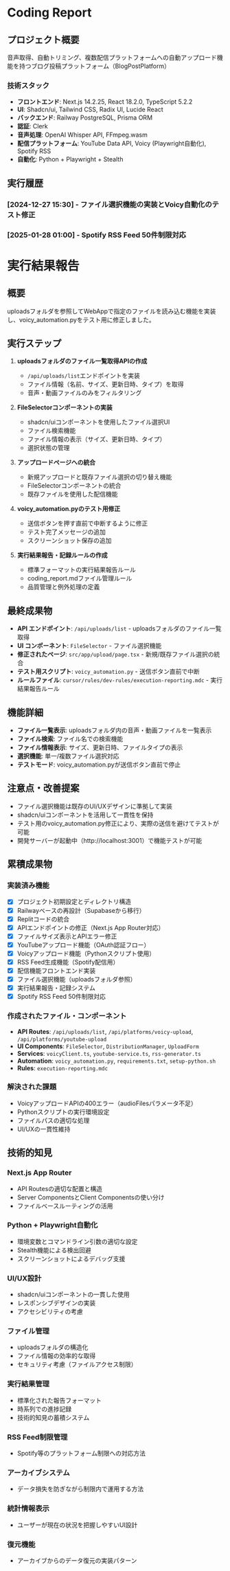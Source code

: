 # Coding Report

## プロジェクト概要
音声取得、自動トリミング、複数配信プラットフォームへの自動アップロード機能を持つブログ投稿プラットフォーム（BlogPostPlatform）

### 技術スタック
- **フロントエンド**: Next.js 14.2.25, React 18.2.0, TypeScript 5.2.2
- **UI**: Shadcn/ui, Tailwind CSS, Radix UI, Lucide React
- **バックエンド**: Railway PostgreSQL, Prisma ORM
- **認証**: Clerk
- **音声処理**: OpenAI Whisper API, FFmpeg.wasm
- **配信プラットフォーム**: YouTube Data API, Voicy (Playwright自動化), Spotify RSS
- **自動化**: Python + Playwright + Stealth

## 実行履歴

### [2024-12-27 15:30] - ファイル選択機能の実装とVoicy自動化のテスト修正

### [2025-01-28 01:00] - Spotify RSS Feed 50件制限対応

# 実行結果報告

## 概要
uploadsフォルダを参照してWebAppで指定のファイルを読み込む機能を実装し、voicy_automation.pyをテスト用に修正しました。

## 実行ステップ
1. **uploadsフォルダのファイル一覧取得APIの作成**
   - `/api/uploads/list`エンドポイントを実装
   - ファイル情報（名前、サイズ、更新日時、タイプ）を取得
   - 音声・動画ファイルのみをフィルタリング

2. **FileSelectorコンポーネントの実装**
   - shadcn/uiコンポーネントを使用したファイル選択UI
   - ファイル検索機能
   - ファイル情報の表示（サイズ、更新日時、タイプ）
   - 選択状態の管理

3. **アップロードページへの統合**
   - 新規アップロードと既存ファイル選択の切り替え機能
   - FileSelectorコンポーネントの統合
   - 既存ファイルを使用した配信機能

4. **voicy_automation.pyのテスト用修正**
   - 送信ボタンを押す直前で中断するように修正
   - テスト完了メッセージの追加
   - スクリーンショット保存の追加

5. **実行結果報告・記録ルールの作成**
   - 標準フォーマットの実行結果報告ルール
   - coding_report.mdファイル管理ルール
   - 品質管理と例外処理の定義

## 最終成果物
- **API エンドポイント**: `/api/uploads/list` - uploadsフォルダのファイル一覧取得
- **UI コンポーネント**: `FileSelector` - ファイル選択機能
- **修正されたページ**: `src/app/upload/page.tsx` - 新規/既存ファイル選択の統合
- **テスト用スクリプト**: `voicy_automation.py` - 送信ボタン直前で中断
- **ルールファイル**: `cursor/rules/dev-rules/execution-reporting.mdc` - 実行結果報告ルール

## 機能詳細
- **ファイル一覧表示**: uploadsフォルダ内の音声・動画ファイルを一覧表示
- **ファイル検索**: ファイル名での検索機能
- **ファイル情報表示**: サイズ、更新日時、ファイルタイプの表示
- **選択機能**: 単一/複数ファイル選択対応
- **テストモード**: voicy_automation.pyが送信ボタン直前で停止

## 注意点・改善提案
- ファイル選択機能は既存のUI/UXデザインに準拠して実装
- shadcn/uiコンポーネントを活用して一貫性を保持
- テスト用のvoicy_automation.py修正により、実際の送信を避けてテストが可能
- 開発サーバーが起動中（http://localhost:3001）で機能テストが可能

## 累積成果物

### 実装済み機能
- [x] プロジェクト初期設定とディレクトリ構造
- [x] Railwayベースの再設計（Supabaseから移行）
- [x] Replitコードの統合
- [x] APIエンドポイントの修正（Next.js App Router対応）
- [x] ファイルサイズ表示とAPIエラー修正
- [x] YouTubeアップロード機能（OAuth認証フロー）
- [x] Voicyアップロード機能（Pythonスクリプト使用）
- [x] RSS Feed生成機能（Spotify配信用）
- [x] 配信機能フロントエンド実装
- [x] ファイル選択機能（uploadsフォルダ参照）
- [x] 実行結果報告・記録システム
- [x] Spotify RSS Feed 50件制限対応

### 作成されたファイル・コンポーネント
- **API Routes**: `/api/uploads/list`, `/api/platforms/voicy-upload`, `/api/platforms/youtube-upload`
- **UI Components**: `FileSelector`, `DistributionManager`, `UploadForm`
- **Services**: `voicyClient.ts`, `youtube-service.ts`, `rss-generator.ts`
- **Automation**: `voicy_automation.py`, `requirements.txt`, `setup-python.sh`
- **Rules**: `execution-reporting.mdc`

### 解決された課題
- VoicyアップロードAPIの400エラー（audioFilesパラメータ不足）
- Pythonスクリプトの実行環境設定
- ファイルパスの適切な処理
- UI/UXの一貫性維持

## 技術的知見

### Next.js App Router
- API Routesの適切な配置と構造
- Server ComponentsとClient Componentsの使い分け
- ファイルベースルーティングの活用

### Python + Playwright自動化
- 環境変数とコマンドライン引数の適切な設定
- Stealth機能による検出回避
- スクリーンショットによるデバッグ支援

### UI/UX設計
- shadcn/uiコンポーネントの一貫した使用
- レスポンシブデザインの実装
- アクセシビリティの考慮

### ファイル管理
- uploadsフォルダの構造化
- ファイル情報の効率的な取得
- セキュリティ考慮（ファイルアクセス制限）

### 実行結果管理
- 標準化された報告フォーマット
- 時系列での進捗記録
- 技術的知見の蓄積システム

### RSS Feed制限管理
- Spotify等のプラットフォーム制限への対応方法

### アーカイブシステム
- データ損失を防ぎながら制限内で運用する方法

### 統計情報表示
- ユーザーが現在の状況を把握しやすいUI設計

### 復元機能
- アーカイブからのデータ復元の実装パターン 